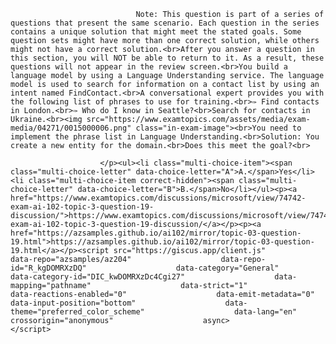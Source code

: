 <p class="card-text">
							
								Note: This question is part of a series of questions that present the same scenario. Each question in the series contains a unique solution that might meet the stated goals. Some question sets might have more than one correct solution, while others might not have a correct solution.<br>After you answer a question in this section, you will NOT be able to return to it. As a result, these questions will not appear in the review screen.<br>You build a language model by using a Language Understanding service. The language model is used to search for information on a contact list by using an intent named FindContact.<br>A conversational expert provides you with the following list of phrases to use for training.<br>✑ Find contacts in London.<br>✑ Who do I know in Seattle?<br>Search for contacts in Ukraine.<br><img src="https://www.examtopics.com/assets/media/exam-media/04271/0015000006.png" class="in-exam-image"><br>You need to implement the phrase list in Language Understanding.<br>Solution: You create a new entity for the domain.<br>Does this meet the goal?<br>
							
						</p><ul><li class="multi-choice-item"><span class="multi-choice-letter" data-choice-letter="A">A.</span>Yes</li><li class="multi-choice-item correct-hidden"><span class="multi-choice-letter" data-choice-letter="B">B.</span>No</li></ul><p><a href="https://www.examtopics.com/discussions/microsoft/view/74742-exam-ai-102-topic-3-question-19-discussion/">https://www.examtopics.com/discussions/microsoft/view/74742-exam-ai-102-topic-3-question-19-discussion/</a></p><p><a href="https://azsamples.github.io/ai102/mirror/topic-03-question-19.html">https://azsamples.github.io/ai102/mirror/topic-03-question-19.html</a></p><script src="https://giscus.app/client.js"                    data-repo="azsamples/az204"                    data-repo-id="R_kgDOMRXzDQ"                    data-category="General"                    data-category-id="DIC_kwDOMRXzDc4Cgi27"                    data-mapping="pathname"                    data-strict="1"                    data-reactions-enabled="0"                    data-emit-metadata="0"                    data-input-position="bottom"                    data-theme="preferred_color_scheme"                    data-lang="en"                    crossorigin="anonymous"                    async>                    </script>